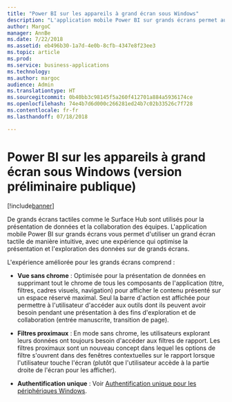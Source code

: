 ```yaml
---
title: "Power BI sur les appareils à grand écran sous Windows"
description: "L'application mobile Power BI sur grands écrans permet aux utilisateurs d'utiliser un grand écran tactile de manière intuitive, avec une expérience qui optimise la présentation et l'exploration des données sur de grands écrans."
author: MargoC
manager: AnnBe
ms.date: 7/22/2018
ms.assetid: eb496b30-1a7d-4e0b-8cfb-4347e8f23ee3
ms.topic: article
ms.prod: 
ms.service: business-applications
ms.technology: 
ms.author: margoc
audience: Admin
ms.translationtype: HT
ms.sourcegitcommit: 0b40bb3c98145f5a260f412701a884a5936174ce
ms.openlocfilehash: 74e4b7d6d000c266281ed24b7c02b33526c7f728
ms.contentlocale: fr-fr
ms.lasthandoff: 07/18/2018

---
```

# <a name="power-bi-on-windows-based-large-screen-devices-public-preview"></a>Power BI sur les appareils à grand écran sous Windows (version préliminaire publique)


[!include[banner](../../../includes/banner.md)]

De grands écrans tactiles comme le Surface Hub sont utilisés pour la présentation de données et la collaboration des équipes. L'application mobile Power BI sur grands écrans vous permet d'utiliser un grand écran tactile de manière intuitive, avec une expérience qui optimise la présentation et l'exploration des données sur de grands écrans.

L'expérience améliorée pour les grands écrans comprend :

-   **Vue sans chrome** : Optimisée pour la présentation de données en supprimant tout le chrome de tous les composants de l'application (titre, filtres, cadres visuels, navigation) pour afficher le contenu présenté sur un espace réservé maximal. Seul la barre d'action est affichée pour permettre à l'utilisateur d'accéder aux outils dont ils peuvent avoir besoin pendant une présentation à des fins d'exploration et de collaboration (entrée manuscrite, transition de page).

-   **Filtres proximaux** : En mode sans chrome, les utilisateurs explorant leurs données ont toujours besoin d'accéder aux filtres de rapport. Les filtres proximaux sont un nouveau concept dans lequel les options de filtre s'ouvrent dans des fenêtres contextuelles sur le rapport lorsque l'utilisateur touche l'écran (plutôt que l'utilisateur accède à la partie droite de l'écran pour les afficher).

-   **Authentification unique** : Voir [Authentification unique pour les périphériques Windows](single-sign-windows-apps.md).

